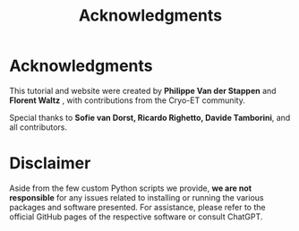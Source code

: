 ﻿---
layout: default
title: "Acknowledgments"
nav_order: 10
---

# Acknowledgments

This tutorial and website were created by **Philippe Van der Stappen** and **Florent Waltz** [](💩), with contributions from the Cryo-ET community.

Special thanks to **Sofie van Dorst, Ricardo Righetto, Davide Tamborini**, and all contributors.

# Disclaimer

Aside from the few custom Python scripts we provide, **we are not responsible** for any issues related to installing or running 
the various packages and software presented. For assistance, please refer to the official GitHub pages of the respective software 
or consult ChatGPT.


